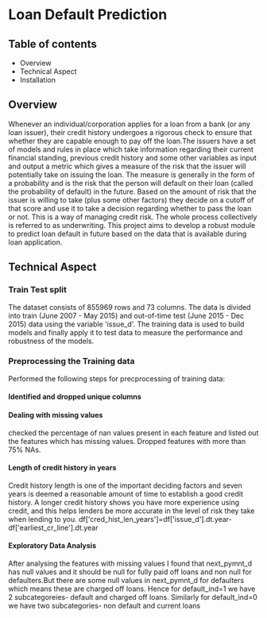 # Loan Default Prediction
## Table of contents
* Overview
* Technical Aspect
* Installation
## Overview
Whenever an individual/corporation applies for a loan from a bank (or any loan issuer), their credit history undergoes a rigorous check to ensure that whether they are capable enough to pay off the loan.The issuers have a set of models and rules in place which take information regarding their current financial standing, previous credit history and some other variables as input and output a metric which gives a measure of the risk that the issuer will potentially take on issuing the loan. The measure is generally in the form of a probability and is the risk that the person will default on their loan (called the probability of default) in the future. Based on the amount of risk that the issuer is willing to take (plus some other factors) they decide on a cutoff of that score and use it to take a decision regarding whether to pass the loan or not. This is a way of managing credit risk. The whole process collectively is referred to as underwriting. 
This project aims to develop a robust module to predict loan default in future based on the data that is available during loan application.
## Technical Aspect
### Train Test split
The dataset consists of 855969 rows and 73 columns. The data is divided into train (June 2007 - May 2015) and out-of-time test (June 2015 - Dec 2015) data using the variable 'issue_d'. The training data is used to build models and finally apply it to test data to measure the performance and robustness of the models. 
### Preprocessing the Training data
Performed the following steps for precprocessing of training data:
#### Identified and dropped unique columns
#### Dealing with missing values
checked the percentage of nan values present in each feature and listed out the features which has missing values. 
Dropped features with more than 75% NAs.
#### Length of credit history in years
Credit history length is one of the important deciding factors and seven years is deemed a reasonable amount of time to establish a good credit history. A longer credit history shows you have more experience using credit, and this helps lenders be more accurate in the level of risk they take when lending to you.
  df['cred_hist_len_years']=df['issue_d'].dt.year-df['earliest_cr_line'].dt.year
#### Exploratory Data Analysis


After analysing the features with missing values I found that next_pymnt_d has null values and it should be null for fully paid off loans and non null for defaulters.But there are some null values in next_pymnt_d for defaulters which means these are charged off loans. Hence for default_ind=1 we have 2 subcategoreies- default and charged off loans. Similarly for default_ind=0 we have two subcategories- non default and current loans
